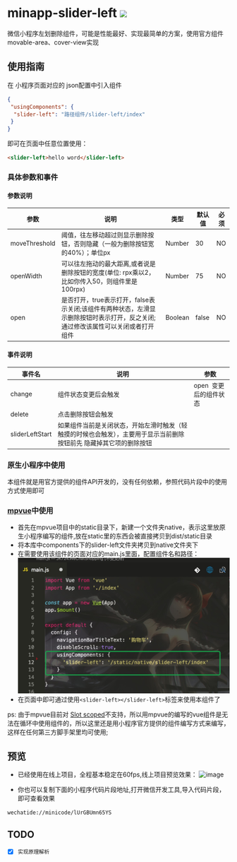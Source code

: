 # minapp-slider-left ![](https://img.shields.io/badge/%E5%B0%8F%E7%A8%8B%E5%BA%8F%E5%9F%BA%E7%A1%80%E5%BA%93%E7%89%88%E6%9C%AC-1.9.90-brightgreen.svg)
微信小程序左划删除组件，可能是性能最好、实现最简单的方案，使用官方组件movable-area、cover-view实现



## 使用指南
在 小程序页面对应的 json配置中引入组件
```json
{
 "usingComponents": {
  "slider-left": "路径组件/slider-left/index"
 }
}
```
即可在页面中任意位置使用：
```html
<slider-left>hello word</slider-left>
```
### 具体参数和事件
#### 参数说明
| 参数       | 说明      | 类型       | 默认值       | 必须      |
|-----------|-----------|-----------|-------------|-------------|
| moveThreshold | 阈值，往左移动超过则显示删除按钮，否则隐藏（一般为删除按钮宽的40%）；单位px | Number | 30 | NO|
| openWidth | 可以往左拖动的最大距离,或者说是删除按钮的宽度(单位: rpx乘以2，比如你传入50，则组件里是100rpx) | Number | 75 |NO |
| open | 是否打开，true表示打开，false表示关闭;该组件有两种状态，左滑显示删除按钮时表示打开，反之关闭;通过修改该属性可以关闭或者打开组件 | Boolean | false | NO|
#### 事件说明
| 事件名       | 说明      | 参数       |
|-----------|-----------|-----------|
| change | 组件状态变更后会触发 | open  变更后的组件状态 |
| delete | 点击删除按钮会触发 |  |
| sliderLeftStart | 如果组件当前是关闭状态，开始左滑时触发（轻触摸的时候也会触发），主要用于显示当前删除按钮前先 隐藏掉其它项的删除按钮 |  |

### 原生小程序中使用
本组件就是用官方提供的组件API开发的，没有任何依赖，参照代码片段中的使用方式使用即可
### [mpvue](https://github.com/Meituan-Dianping/mpvue)中使用
- 首先在mpvue项目中的static目录下，新建一个文件夹native，表示这里放原生小程序编写的组件,放在static里的东西会被直接拷贝到dist/static目录
- 将本库中components下的slider-left文件夹拷贝到native文件夹下
- 在需要使用该组件的页面对应的main.js里面，配置组件名和路径：
![image](./doc-img/demo1.png)
- 在页面中即可通过使用`<slider-left></slider-left>`标签来使用本组件了

ps:  由于mpvue目前对 [Slot scoped](http://mpvue.com/mpvue/#vue_1)不支持，所以用mpvue的编写的vue组件是无法在循环中使用组件的，所以这里还是用小程序官方提供的组件编写方式来编写，这样在任何第三方脚手架里均可使用;

## 预览
+ 已经使用在线上项目，全程基本稳定在60fps,线上项目预览效果：
![image](./doc-img/preview.gif)

+ 你也可以复制下面的小程序代码片段地址,打开微信开发工具,导入代码片段，即可查看效果
```
wechatide://minicode/lUrGBUmn65YS
```

## TODO
- [x] `实现原理解析`
